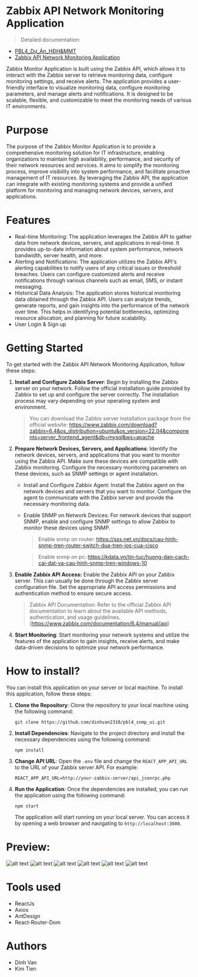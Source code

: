 # Zabbix API Network Monitoring Application
> Detailed documentation: 
-   [PBL4_Dự_Án_HĐH&MMT](https://github.com/dinhvan2310/pbl4_snmp_ui/blob/master/Document.pdf)
-   [Zabbix API Network Monitoring Application](https://github.com/dinhvan2310/pbl4_snmp_ui/blob/master//Cisco.md)

Zabbix Monitor Application is built using the Zabbix API, which allows it to interact with the Zabbix server to retrieve monitoring data, configure monitoring settings, and receive alerts. The application provides a user-friendly interface to visualize monitoring data, configure monitoring parameters, and manage alerts and notifications. It is designed to be scalable, flexible, and customizable to meet the monitoring needs of various IT environments.

# Purpose
The purpose of the Zabbix Monitor Application is to provide a comprehensive monitoring solution for IT infrastructure, enabling organizations to maintain high availability, performance, and security of their network resources and services. It aims to simplify the monitoring process, improve visibility into system performance, and facilitate proactive management of IT resources. By leveraging the Zabbix API, the application can integrate with existing monitoring systems and provide a unified platform for monitoring and managing network devices, servers, and applications.

# Features

- Real-time Monitoring: The application leverages the Zabbix API to gather data from network devices, servers, and applications in real-time. It provides up-to-date information about system performance, network bandwidth, server health, and more.
- Alerting and Notifications: The application utilizes the Zabbix API's alerting capabilities to notify users of any critical issues or threshold breaches. Users can configure customized alerts and receive notifications through various channels such as email, SMS, or instant messaging.
- Historical Data Analysis: The application stores historical monitoring data obtained through the Zabbix API. Users can analyze trends, generate reports, and gain insights into the performance of the network over time. This helps in identifying potential bottlenecks, optimizing resource allocation, and planning for future scalability.
- User Login & Sign up
  
# Getting Started
To get started with the Zabbix API Network Monitoring Application, follow these steps:
1.    **Install and Configure Zabbix Server**:
    Begin by installing the Zabbix server on your network. Follow the official installation guide provided by Zabbix to set up and configure the server correctly. The installation process may vary depending on your operating system and environment. 

        >   You can download the Zabbix server installation package from the official website:
    https://www.zabbix.com/download?zabbix=6.4&os_distribution=ubuntu&os_version=22.04&components=server_frontend_agent&db=mysql&ws=apache


2.  **Prepare Network Devices, Servers, and Applications**: Identify the network devices, servers, and applications that you want to monitor using the Zabbix API. Make sure these devices are compatible with Zabbix monitoring. Configure the necessary monitoring parameters on these devices, such as SNMP settings or agent installation.
    -   Install and Configure Zabbix Agent: Install the Zabbix agent on the network devices and servers that you want to monitor. Configure the agent to communicate with the Zabbix server and provide the necessary monitoring data.
    -   Enable SNMP on Network Devices: For network devices that support SNMP, enable and configure SNMP settings to allow Zabbix to monitor these devices using SNMP. 
        > Enable snmp on router: https://sss.net.vn/docs/cau-hinh-snmp-tren-router-switch-dua-tren-ios-cua-cisco

        > Enable snmp on pc: https://kdata.vn/tin-tuc/huong-dan-cach-cai-dat-va-cau-hinh-snmp-tren-windows-10

3.  **Enable Zabbix API Access:** Enable the Zabbix API on your Zabbix server. This can usually be done through the Zabbix server configuration file. Set the appropriate API access permissions and authentication method to ensure secure access.
    >   Zabbix API Documentation: Refer to the official Zabbix API documentation to learn about the available API methods, authentication, and usage guidelines. (https://www.zabbix.com/documentation/6.4/manual/api)
4.  **Start Monitoring**: Start monitoring your network systems and utilize the features of the application to gain insights, receive alerts, and make data-driven decisions to optimize your network performance.

  
# How to install?

You can install this application on your server or local machine. To install this application, follow these steps:
1.  **Clone the Repository**: Clone the repository to your local machine using the following command:
    ```
    git clone https://github.com/dinhvan2310/pbl4_snmp_ui.git
    ```

2.  **Install Dependencies**: Navigate to the project directory and install the necessary dependencies using the following command:
    ```
    npm install
    ```

3.  **Change API URL**: Open the `.env` file and change the `REACT_APP_API_URL` to the URL of your Zabbix server API. For example:
    ```
    REACT_APP_API_URL=http://your-zabbix-server/api_jsonrpc.php
    ```

4.  **Run the Application**: Once the dependencies are installed, you can run the application using the following command:
    ```
    npm start
    ```
    The application will start running on your local server. You can access it by opening a web browser and navigating to `http://localhost:3000`.


# Preview:

![alt text](image-4.png)
![alt text](image-2.png)
![alt text](image-3.png)
![alt text](image-5.png)
![alt text](image-6.png)
![alt text](image-7.png)

# Tools used
- ReactJs
- Axios
- AntDesign
- React-Router-Dom


# Authors
- Dinh Van
- Kim Tien

